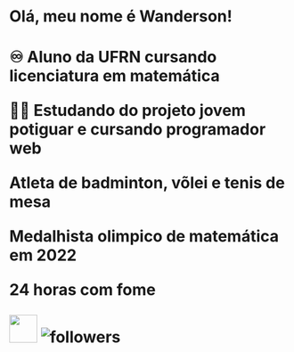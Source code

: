 <h1> Olá, meu nome é Wanderson! <h1>

<p> ♾️  Aluno da UFRN cursando licenciatura em matemática <p>
<p> 🧑‍💻 Estudando do projeto jovem potiguar e cursando programador web <p>
<p> Atleta de badminton, võlei e tenis de mesa <p>
<p> Medalhista olimpico de matemática em 2022 <p>
<p> 24 horas com fome <p>

<img src="https://cdn.jsdelivr.net/gh/devicons/devicon@latest/icons/javascript/javascript-original.svg" width = "50px" >

<img alt="followers" src="https://img.shields.io/github/followers/madushadhanushka?label=Followers&style=social">
          

